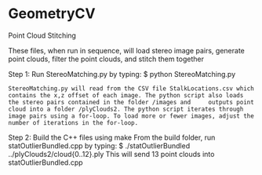 # GeometryCV
Point Cloud Stitching

These files, when run in sequence, will load stereo image pairs, generate point clouds, filter the point clouds, and stitch them together

Step 1:
	Run StereoMatching.py by typing:
	$ python StereoMatching.py

	StereoMatching.py will read from the CSV file StalkLocations.csv which contains the x,z offset of each image. The python script also loads the stereo pairs contained in the folder /images and 	outputs point cloud into a folder /plyClouds2. The python script iterates through image pairs using a for-loop. To load more or fewer images, adjust the number of iterations in the for-loop.


Step 2:
	Build the C++ files using make
	From the build folder, run statOutlierBundled.cpp by typing:
	$ ./statOutlierBundled ../plyClouds2/cloud{0..12}.ply
	This will send 13 point clouds into statOutlierBundled.cpp
